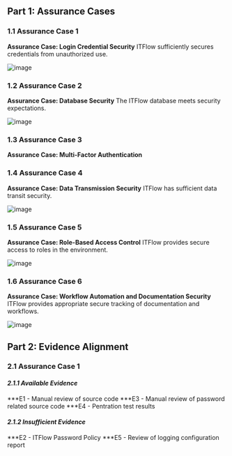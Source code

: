 ## Part 1: Assurance Cases
### 1.1 Assurance Case 1
**Assurance Case: Login Credential Security**  ITFlow sufficiently secures credentials from unauthorized use.

![image](https://github.com/Deeds101/CYBR8420-project/assets/87542247/a012515c-b539-4bc7-96a6-0e79a9881153)


### 1.2 Assurance Case 2
**Assurance Case: Database Security**  The ITFlow database meets security expectations. 

![image](https://github.com/Deeds101/CYBR8420-project/assets/87542247/69a22b1f-3f05-4537-a0b7-17b344b992c7)

### 1.3 Assurance Case 3
**Assurance Case: Multi-Factor Authentication**

### 1.4 Assurance Case 4
**Assurance Case: Data Transmission Security**  ITFlow has sufficient data transit security.

![image](https://github.com/Deeds101/CYBR8420-project/assets/87542247/c4751163-68ce-4451-b5c2-257ee3465453)

### 1.5 Assurance Case 5
**Assurance Case: Role-Based Access Control** ITFlow provides secure access to roles in the environment.

![image](https://github.com/Deeds101/CYBR8420-project/assets/87542247/3eb9fef9-806a-41b6-9bc7-5da46efa13d9)

### 1.6 Assurance Case 6
**Assurance Case: Workflow Automation and Documentation Security** ITFlow provides appropriate secure tracking of documentation and workflows.

![image](https://github.com/Deeds101/CYBR8420-project/assets/87542247/38c4c268-b823-4a82-a6fc-8c401c0f16de)

## Part 2: Evidence Alignment
### 2.1 Assurance Case 1
#### *2.1.1 Available Evidence*
***E1 - Manual review of source code
***E3 - Manual review of password related source code
***E4 - Pentration test results
#### *2.1.2 Insufficient Evidence*
***E2 - ITFlow Password Policy
***E5 - Review of logging configuration report


